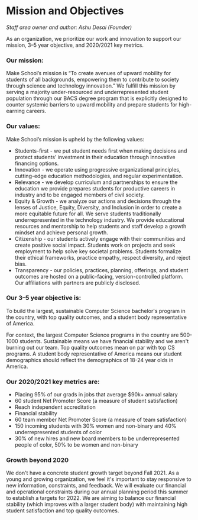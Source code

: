 # Mission and Objectives

*Staff area owner and author: Ashu Desai (Founder)*

As an organization, we prioritize our work and innovation to support our mission, 3–5 year objective, and 2020/2021 key metrics.

### Our mission:
Make School’s mission is “To create avenues of upward mobility for students of all backgrounds, empowering them to contribute to society through science and technology innovation.” We fulfill this mission by serving a majority under-resourced and underrepresented student population through our BACS degree program that is explicitly designed to counter systemic barriers to upward mobility and prepare students for high-earning careers.

### Our values:
Make School’s mission is upheld by the following values:
- Students-first - we put student needs first when making decisions and protect students’ investment in their education through innovative financing options.
- Innovation - we operate using progressive organizational principles, cutting-edge education methodologies, and regular experimentation.
- Relevance - we develop curriculum and partnerships to ensure the education we provide prepares students for productive careers in industry and to be engaged members of civil society.
- Equity & Growth - we analyze our actions and decisions through the lenses of Justice, Equity, Diversity, and Inclusion in order to create a more equitable future for all. We serve students traditionally underrepresented in the technology industry. We provide educational resources and mentorship to help students and staff develop a growth mindset and achieve personal growth.
- Citizenship - our students actively engage with their communities and create positive social impact. Students work on projects and seek employment to help solve key societal problems. Students formalize their ethical frameworks, practice empathy, respect diversity, and reject bias.
- Transparency - our policies, practices, planning, offerings, and student outcomes are hosted on a public-facing, version-controlled platform. Our affiliations with partners are publicly disclosed. 

### Our 3–5 year objective is:
To build the largest, sustainable Computer Science bachelor's program in the country, with top quality outcomes, and a student body representative of America.

For context, the largest Computer Science programs in the country are 500-1000 students. Sustainable means we have financial stability and we aren't burning out our team. Top quality outcomes mean on par with top CS programs. A student body representative of America means our student demographics should reflect the demographics of 18-24 year olds in America.

### Our 2020/2021 key metrics are:
- Placing 95% of our grads in jobs that average $90k+ annual salary
- 60 student Net Promoter Score (a measure of student satisfaction)
- Reach independent accreditation
- Financial stability
- 60 team member Net Promoter Score (a measure of team satisfaction)
- 150 incoming students with 30% women and non-binary and 40% underrepresented students of color
- 30% of new hires and new board members to be underrepresented people of color, 50% to be women and non-binary

### Growth beyond 2020
We don't have a concrete student growth target beyond Fall 2021. As a young and growing organization, we feel it's important to stay responsive to new information, constraints, and feedback. We will evaluate our financial and operational constraints during our annual planning period this summer to establish a targets for 2022. We are aiming to balance our financial stability (which improves with a larger student body) with maintaining high student satisfaction and top quality outcomes.
